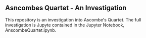 ## Asncombes Quartet - An Investigation

This repository is an investigation into Ascombe's Quartet.  The full investigation is Jupyte contained in the Jupyter Notebook, AnscombeQuartet.ipynb.

